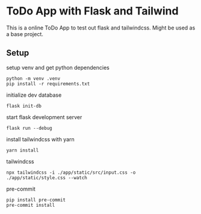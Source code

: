 # ToDo App with Flask and Tailwind

This is a online ToDo App to test out flask and tailwindcss. Might be used as a base project.

## Setup

setup venv and get python dependencies

```shell
python -m venv .venv
pip install -r requirements.txt
```

initialize dev database

```shell
flask init-db
```

start flask development server

```shell
flask run --debug
```

install tailwindcss with yarn

```shell
yarn install
```

tailwindcss

```shell
npx tailwindcss -i ./app/static/src/input.css -o ./app/static/style.css --watch
```

pre-commit

```shell
pip install pre-commit
pre-commit install
```
